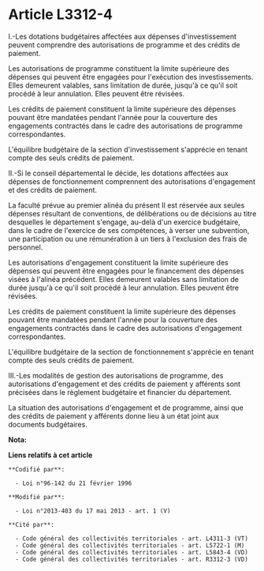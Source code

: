 # Article L3312-4

I.-Les dotations budgétaires affectées aux dépenses d'investissement peuvent comprendre des autorisations de programme et des
crédits de paiement. 

Les autorisations de programme constituent la limite supérieure des dépenses qui peuvent être engagées pour l'exécution des
investissements. Elles demeurent valables, sans limitation de durée, jusqu'à ce qu'il soit procédé à leur annulation. Elles
peuvent être révisées. 

Les crédits de paiement constituent la limite supérieure des dépenses pouvant être mandatées pendant l'année pour la
couverture des engagements contractés dans le cadre des autorisations de programme correspondantes. 

L'équilibre budgétaire de la section d'investissement s'apprécie en tenant compte des seuls crédits de paiement. 

II.-Si le conseil départemental  le décide, les dotations affectées aux dépenses de fonctionnement comprennent des
autorisations d'engagement et des crédits de paiement. 

La faculté prévue au premier alinéa du présent II est réservée aux seules dépenses résultant de conventions, de délibérations
ou de décisions au titre desquelles le département s'engage, au-delà d'un exercice budgétaire, dans le cadre de l'exercice de
ses compétences, à verser une subvention, une participation ou une rémunération à un tiers à l'exclusion des frais de
personnel. 

Les autorisations d'engagement constituent la limite supérieure des dépenses qui peuvent être engagées pour le financement
des dépenses visées à l'alinéa précédent. Elles demeurent valables sans limitation de durée jusqu'à ce qu'il soit procédé à
leur annulation. Elles peuvent être révisées. 

Les crédits de paiement constituent la limite supérieure des dépenses pouvant être mandatées pendant l'année pour la
couverture des engagements contractés dans le cadre des autorisations d'engagement correspondantes. 

L'équilibre budgétaire de la section de fonctionnement s'apprécie en tenant compte des seuls crédits de paiement. 

III.-Les modalités de gestion des autorisations de programme, des autorisations d'engagement et des crédits de paiement y
afférents sont précisées dans le règlement budgétaire et financier du département. 

La situation des autorisations d'engagement et de programme, ainsi que des crédits de paiement y afférents donne lieu à un
état joint aux documents budgétaires.

**Nota:**



**Liens relatifs à cet article**

	**Codifié par**:

	  - Loi n°96-142 du 21 février 1996

	**Modifié par**:

	  - Loi n°2013-403 du 17 mai 2013 - art. 1 (V)

	**Cité par**:

	  - Code général des collectivités territoriales - art. L4311-3 (VT)
	  - Code général des collectivités territoriales - art. L5722-1 (M)
	  - Code général des collectivités territoriales - art. L5843-4 (VD)
	  - Code général des collectivités territoriales - art. R3312-3 (VD)
